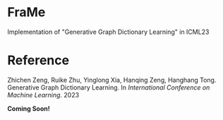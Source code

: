 # FraMe
Implementation of "Generative Graph Dictionary Learning" in ICML23

# Reference
Zhichen Zeng, Ruike Zhu, Yinglong Xia, Hanqing Zeng, Hanghang Tong. Generative Graph Dictionary Learning. In *International Conference on Machine Learning*. 2023

**Coming Soon!**
